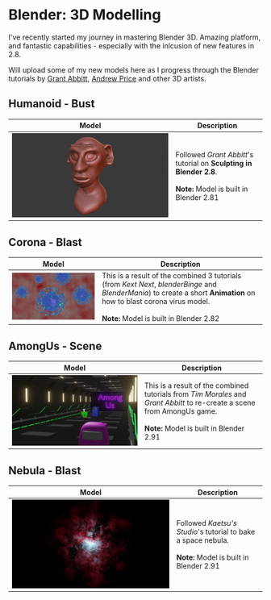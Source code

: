 # Blender: 3D Modelling

I've recently started my journey in mastering Blender 3D. Amazing platform, and fantastic capabilities - especially with the inlcusion of new features in 2.8.

Will upload some of my new models here as I progress through the Blender tutorials by [Grant Abbitt](http://gabbitt.co.uk/about-1/index.html), [Andrew Price](https://www.blenderguru.com/about) and other 3D artists.

## Humanoid - Bust
| Model | Description |
| --- | --- |
| ![Humanoid_Bust](/images/Humanoid_Bust.png) | Followed *Grant Abbitt*'s tutorial on **Sculpting in Blender 2.8**. <br><br> **Note:** Model is built in Blender 2.81 |

## Corona - Blast
| Model | Description |
| --- | --- |
| ![Corona_Blast](/images/Corona_Blaster.gif) | This is a result of the combined 3 tutorials (from *Kext Next*, *blenderBinge* and *BlenderMania*) to create a short **Animation** on how to blast corona virus model. <br><br> **Note:** Model is built in Blender 2.82 |

## AmongUs - Scene
| Model | Description |
| --- | --- |
| ![Among_Us](/images/Among_Us.png) | This is a result of the combined tutorials from *Tim Morales* and *Grant Abbitt* to re-create a scene from AmongUs game. <br><br> **Note:** Model is built in Blender 2.91 |

## Nebula - Blast
| Model | Description |
| --- | --- |
| ![Nebula_Blust](/images/Nebula_Blast.png) | Followed *Kaetsu's Studio*'s tutorial to bake a space nebula. <br><br> **Note:** Model is built in Blender 2.91 |
